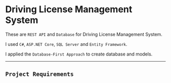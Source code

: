 # Driving License Management System

These are `REST API` and `Database` for Driving License Management System.

I used `C#`, `ASP.NET Core`, `SQL Server` and `Entity Framework`.

I applied the `Database-First Approach` to create database and models.


---

## `Project Requirements`

<embed-pdf url="/Project%20Requirements/DVLD%20-%20Project%201%20-%20Requirements%20v1.docx.pdf">

